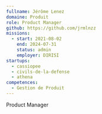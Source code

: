 ```yaml
---
fullname: Jérôme Lenez
domaine: Produit
role: Product Manager
github: https://github.com/jrmlnzz
missions:
  - start: 2021-08-02
    end: 2024-07-31
    status: admin
    employer: DIRISI
startups:
  - cassiopee
  - civils-de-la-defense
  - athena
competences:
  - Gestion de Produit
---
```

Product Manager
